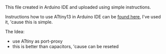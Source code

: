 This file created in Arduino IDE and uploaded using simple instructions.

Instructions how to use ATtiny13 in Arduino IDE can be [found here](https://create.arduino.cc/projecthub/taunoerik/programming-attiny13-with-arduino-uno-07beba), I've used it, 'cause this is simple.

The Idea:
* use ATtiny as port-proxy
* this is better than capacitors, 'cause can be reseted
